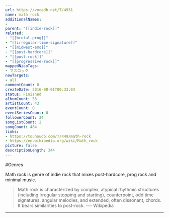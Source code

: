 ```yaml
---
url: https://vocadb.net/T/4931
name: math rock
additionalNames: 
- 
parent: "[[indie-rock]]"
related:
- "[[brutal-prog]]"
- "[[irregular-time-signature]]"
- "[[midwest-emo]]"
- "[[post-hardcore]]"
- "[[post-rock]]"
- "[[progressive-rock]]"
mappedNicoTags:
- マスロック
newTargets:
- all
commentCount: 0
createDate: 2016-08-01T00:33:03
status: Finished
albumCount: 53
artistCount: 43
eventCount: 0
eventSeriesCount: 0
followerCount: 24
songListCount: 2
songCount: 484
links: 
- https://touhoudb.com/T/449/math-rock
- https://en.wikipedia.org/wiki/Math_rock
picture: false
descriptionLength: 344
---
```


#Genres

Math rock is genre of indie rock that mixes post-hardcore, prog rock and minimal music.
> Math rock is characterized by complex, atypical rhythmic structures (including irregular stopping and starting), counterpoint, odd time signatures, angular melodies, and extended, often dissonant, chords. It bears similarities to post-rock.
--- Wikipedia

---

